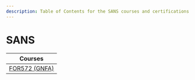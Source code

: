 ```yaml
---
description: Table of Contents for the SANS courses and certifications
---
```


# SANS

| Courses                    |
| -------------------------- |
| [FOR572 (GNFA)](for572.md) |
